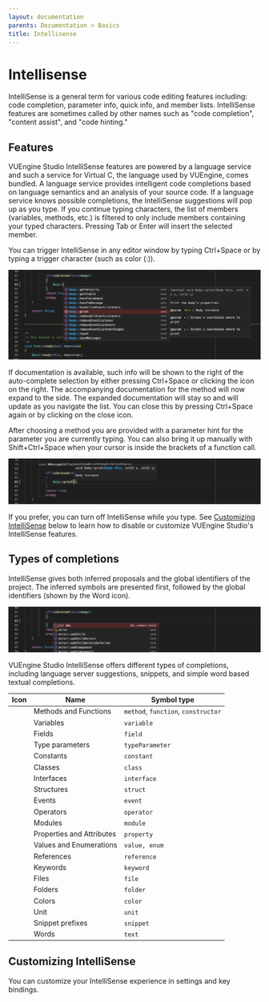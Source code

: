 ```yaml
---
layout: documentation
parents: Documentation > Basics
title: Intellisense
---
```


# Intellisense

IntelliSense is a general term for various code editing features including: code completion, parameter info, quick info, and member lists. IntelliSense features are sometimes called by other names such as "code completion", "content assist", and "code hinting."

## Features

VUEngine Studio IntelliSense features are powered by a language service and such a service for Virtual C, the language used by VUEngine, comes bundled. A language service provides intelligent code completions based on language semantics and an analysis of your source code. If a language service knows possible completions, the IntelliSense suggestions will pop up as you type. If you continue typing characters, the list of members (variables, methods, etc.) is filtered to only include members containing your typed characters. Pressing Tab or Enter will insert the selected member.

You can trigger IntelliSense in any editor window by typing <span class="keys" data-osx="⌃Space">Ctrl+Space</span> or by typing a trigger character (such as color (:)).

<a href="/documentation/images/basics/intellisense/method-auto-completion.png" data-toggle="lightbox" data-gallery="gallery"><img src="/documentation/images/basics/intellisense/method-auto-completion.png"/></a>

If documentation is available, such info will be shown to the right of the auto-complete selection by either pressing <span class="keys" data-osx="⌃Space">Ctrl+Space</span> or clicking the <i class="codicon codicon-chevron-right"></i> icon on the right. The accompanying documentation for the method will now expand to the side. The expanded documentation will stay so and will update as you navigate the list. You can close this by pressing <span class="keys" data-osx="⌃Space">Ctrl+Space</span> again or by clicking on the close icon.

After choosing a method you are provided with a parameter hint for the parameter you are currently typing. You can also bring it up manually with <span class="keys" data-osx="⇧⌘Space">Shift+Ctrl+Space</span> when your cursor is inside the brackets of a function call.

<a href="/documentation/images/basics/intellisense/method-parameters-hint.png" data-toggle="lightbox" data-gallery="gallery"><img src="/documentation/images/basics/intellisense/method-parameters-hint.png"/></a>

If you prefer, you can turn off IntelliSense while you type. See [Customizing IntelliSense](#customizing-intelliSense) below to learn how to disable or customize VUEngine Studio's IntelliSense features.

## Types of completions

IntelliSense gives both inferred proposals and the global identifiers of the project. The inferred symbols are presented first, followed by the global identifiers (shown by the Word icon).

<a href="/documentation/images/basics/intellisense/auto-completion-types.png" data-toggle="lightbox" data-gallery="gallery"><img src="/documentation/images/basics/intellisense/auto-completion-types.png"/></a>

VUEngine Studio IntelliSense offers different types of completions, including language server suggestions, snippets, and simple word based textual completions.

<table class="table">
  <thead>
    <tr>
      <th scope="col">Icon</th>
      <th scope="col">Name</th>
      <th scope="col">Symbol type</th>
    </tr>
  </thead>
  <tbody>
    <tr>
        <td><i class="codicon codicon-symbol-method"></i></td>
        <td>Methods and Functions</td>
        <td><code>method</code>, <code>function</code>, <code>constructor</code></td>
    </tr>
    <tr>
        <td><i class="codicon codicon-symbol-variable"></i></td>
        <td>Variables</td>
        <td><code>variable</code></td>
    </tr>
    <tr>
        <td><i class="codicon codicon-symbol-field"></i></td>
        <td>Fields</td>
        <td><code>field</code></td>
    </tr>
    <tr>
        <td><i class="codicon codicon-symbol-parameter"></i></td>
        <td>Type parameters</td>
        <td><code>typeParameter</code></td>
    </tr>
    <tr>
        <td><i class="codicon codicon-symbol-constant"></i></td>
        <td>Constants</td>
        <td><code>constant</code></td>
    </tr>
    <tr>
        <td><i class="codicon codicon-symbol-class"></i></td>
        <td>Classes</td>
        <td><code>class</code></td>
    </tr>
    <tr>
        <td><i class="codicon codicon-symbol-interface"></i></td>
        <td>Interfaces</td>
        <td><code>interface</code></td>
    </tr>
    <tr>
        <td><i class="codicon codicon-symbol-structure"></i></td>
        <td>Structures</td>
        <td><code>struct</code></td>
    </tr>
    <tr>
        <td><i class="codicon codicon-symbol-event"></i></td>
        <td>Events</td>
        <td><code>event</code></td>
    </tr>
    <tr>
        <td><i class="codicon codicon-symbol-operator"></i></td>
        <td> Operators</td>
        <td><code>operator</code></td>
    </tr>
    <tr>
        <td><i class="codicon codicon-symbol-module"></i></td>
        <td>Modules</td>
        <td><code>module</code></td>
    </tr>
    <tr>
        <td><i class="codicon codicon-symbol-property"></i></td>
        <td>Properties and Attributes</td>
        <td><code>property</code></td>
    </tr>
    <tr>
        <td><i class="codicon codicon-symbol-enum"></i></td>
        <td>Values and Enumerations</td>
        <td><code>value, enum</code></td>
    </tr>
    <tr>
        <td><i class="codicon codicon-symbol-reference"></i></td>
        <td>References</td>
        <td><code>reference</code></td>
    </tr>
    <tr>
        <td><i class="codicon codicon-symbol-keyword"></i></td>
        <td>Keywords</td>
        <td><code>keyword</code></td>
    </tr>
    <tr>
        <td><i class="codicon codicon-file"></i></td>
        <td>Files</td>
        <td><code>file</code></td>
    </tr>
    <tr>
        <td><i class="codicon codicon-folder"></i></td>
        <td>Folders</td>
        <td><code>folder</code></td>
    </tr>
    <tr>
        <td><i class="codicon codicon-symbol-color"></i></td>
        <td>Colors</td>
        <td><code>color</code></td>
    </tr>
    <tr>
        <td><i class="codicon codicon-symbol-unit"></i></td>
        <td>Unit</td>
        <td><code>unit</code></td>
    </tr>
    <tr>
        <td><i class="codicon codicon-symbol-snippet"></i></td>
        <td>Snippet prefixes</td>
        <td><code>snippet</code></td>
    </tr>
    <tr>
        <td><i class="codicon codicon-symbol-string"></i></td>
        <td>Words</td>
        <td><code>text</code></td>
    </tr>
  </tbody>
</table>

## Customizing IntelliSense

You can customize your IntelliSense experience in settings and key bindings.
